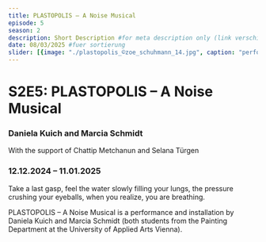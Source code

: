 ```yaml
---
title: PLASTOPOLIS – A Noise Musical
episode: 5
season: 2
description: Short Description #for meta description only (link verschicken etc. nicht auf der seite zu sehen)
date: 08/03/2025 #fuer sortierung
slider: [{image: "./plastopolis_©zoe_schuhmann_14.jpg", caption: "performance and installation, © Zoe Schuhmann"}, {image: "./plastopolis_©zoe_schuhmann_01.jpg", caption: "performance and installation, © Zoe Schuhmann"}, {image: "./plastopolis_©zoe_schuhmann_16.jpg", caption: "performance and installation, © Zoe Schuhmann"}, {image: "./plastopolis_©marciaschmidt_08.jpg", caption: "performance and installation, © Marcia Schmidt"}]
---
```


# S2E5: PLASTOPOLIS – A Noise Musical
### Daniela Kuich and Marcia Schmidt 
With the support of Chattip Metchanun and Selana Türgen
 
### 12.12.2024 – 11.01.2025
		
Take a last gasp, 
feel the water slowly filling your lungs,
the pressure crushing your eyeballs, 
when you realize, 
you are breathing. 

PLASTOPOLIS – A Noise Musical is a performance and installation by Daniela Kuich and Marcia Schmidt (both students from the Painting Department at the University of Applied Arts Vienna). 

